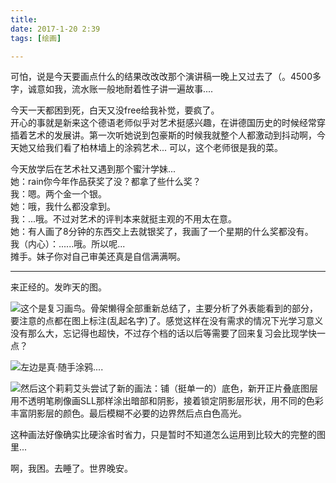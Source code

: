 ```yaml
---
title: 
date: 2017-1-20 2:39
tags: [绘画]

---
```


可怕，说是今天要画点什么的结果改改改那个演讲稿一晚上又过去了（。4500多字，诚意如我，流水账一般地耐着性子讲一遍故事.... 

今天一天都困到死，白天又没free给我补觉，要疯了。  
开心的事就是新来这个德语老师似乎对艺术挺感兴趣，在讲德国历史的时候经常穿插着艺术的发展讲。第一次听她说到包豪斯的时候我就整个人都激动到抖动啊，今天她又给我们看了柏林墙上的涂鸦艺术... 可以，这个老师很是我的菜。

今天放学后在艺术社又遇到那个蜜汁学妹...  
她：rain你今年作品获奖了没？都拿了些什么奖？  
我：嗯。两个金一个银。  
她：哦，我什么都没拿到。  
我：...哦。不过对艺术的评判本来就挺主观的不用太在意。  
她：有人画了8分钟的东西交上去就银奖了，我画了一个星期的什么奖都没有。  
我（内心）：......哦。所以呢...  
摊手。妹子你对自己审美还真是自信满满啊。

---
来正经的。发昨天的图。

<img 
src="https://s26.postimg.org/6fg6sdifd/170112_fish_birds_psd_79_7_Layer5_RGB_8_P.png" 
style="
	float: left;
	max-width:107%;
"/>

这个是复习画鸟。骨架懒得全部重新总结了，主要分析了外表能看到的部分，要注意的点都在图上标注(乱起名字)了。感觉这样在没有需求的情况下光学习意义没有那么大，忘记得也超快，不过存个档的话以后等需要了回来复习会比现学快一点？

<img 
src="https://s26.postimg.org/9c37sno95/170105_fish_psgirl_psd_57_9_Layer13_RGB_8.png" 
style="
	float: left;
	max-width:107%;
	max-height:350px;
	width:auto;
"/>

左边是真·随手涂鸦....

<img 
src="https://s26.postimg.org/em86jy8i1/170105_fish_psgirl_psd_86_1_Layer13_RGB_8.png" 
style="
	float:left;
	margin-left:0;
	max-height:200px;
	width:auto;
"/>

然后这个莉莉艾头尝试了新的画法：铺（挺单一的）底色，新开正片叠底图层用不透明笔刷像画SLL那样涂出暗部和阴影，接着锁定阴影层形状，用不同的色彩丰富阴影层的颜色。最后模糊不必要的边界然后点白色高光。

这种画法好像确实比硬涂省时省力，只是暂时不知道怎么运用到比较大的完整的图里... 

啊，我困。去睡了。世界晚安。
<div style="clear:left;height:0;margin:0;padding:0;"></div>